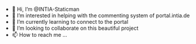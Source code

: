 - 👋 Hi, I’m @INTIA-Staticman
- 👀 I’m interested in helping with the commenting system of portal.intia.de
- 🌱 I’m currently learning to connect to the portal
- 💞️ I’m looking to collaborate on this beautiful project
- 📫 How to reach me ...

<!---
INTIA-Staticman/INTIA-Staticman is a ✨ special ✨ repository because its `README.md` (this file) appears on your GitHub profile.
You can click the Preview link to take a look at your changes.
--->
